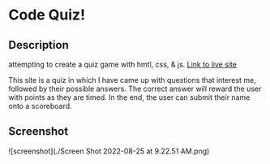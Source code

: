 # Code Quiz!

## Description
attempting to create  a quiz game with hmtl, css, &amp; js.
[Link to live site](https://leighasteele.github.io/code-quiz/)


This site is a quiz in which I have came up with questions that interest me, followed by their possible answers. The correct answer will reward the user with points as they are timed. In the end, the user can submit their name onto a scoreboard.

## Screenshot
![screenshot](./Screen Shot 2022-08-25 at 9.22.51 AM.png)
